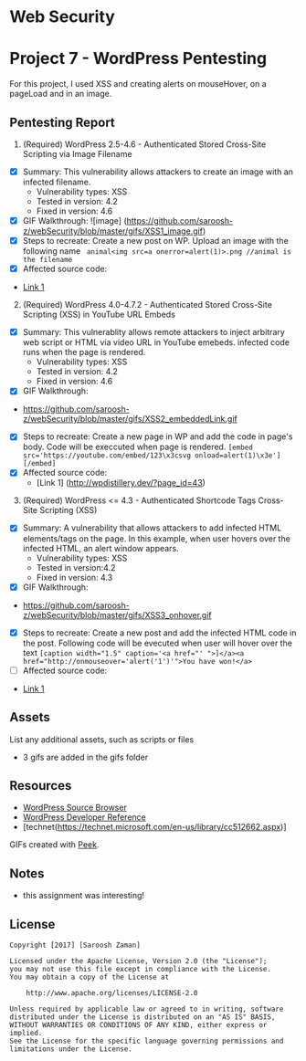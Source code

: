 # Web Security
# Project 7 - WordPress Pentesting

For this project, I used XSS and creating alerts on mouseHover, on a pageLoad and in an image.


## Pentesting Report

1. (Required) WordPress 2.5-4.6 - Authenticated Stored Cross-Site Scripting via Image Filename
  - [x] Summary: This vulnerability allows attackers to create an image with an infected filename.   
    - Vulnerability types: XSS
    - Tested in version: 4.2
    - Fixed in version: 4.6
  - [x] GIF Walkthrough: 
    ![image] (https://github.com/saroosh-z/webSecurity/blob/master/gifs/XSS1_image.gif)
  - [x] Steps to recreate: 
         Create a new post on WP. Upload an image with the following name
          ``` animal<img src=a onerror=alert(1)>.png //animal is the filename```
  - [X] Affected source code:
  - [Link 1](http://wpdistillery.dev/wp-admin/upload.php?item=29)
  
2. (Required) WordPress  4.0-4.7.2 - Authenticated Stored Cross-Site Scripting (XSS) in YouTube URL Embeds
  - [X] Summary: 
    This vulnerablity allows remote attackers to inject arbitrary web script or HTML via video URL in YouTube emebeds. infected code runs when the page is rendered.
    - Vulnerability types: XSS
    - Tested in version: 4.2
    - Fixed in version: 4.6
  - [X] GIF Walkthrough: 
  - https://github.com/saroosh-z/webSecurity/blob/master/gifs/XSS2_embeddedLink.gif
  
  - [X] Steps to recreate: 
        Create a new page in WP and add the code in page's body. Code will be execcuted when page is rendered.
    ```[embed src='https://youtube.com/embed/123\x3csvg onload=alert(1)\x3e'][/embed]```
  - [x] Affected source code:
    - [Link 1] (http://wpdistillery.dev/?page_id=43)
3. (Required) WordPress <= 4.3 - Authenticated Shortcode Tags Cross-Site Scripting (XSS)
  - [x] Summary: A vulnerability that allows attackers to add infected HTML elements/tags on the page. In this example, when user hovers over the infected HTML, an alert window appears.
    - Vulnerability types: XSS
    - Tested in version:4.2
    - Fixed in version: 4.3
  - [X] GIF Walkthrough: 
  - https://github.com/saroosh-z/webSecurity/blob/master/gifs/XSS3_onhover.gif
  - [X] Steps to recreate: 
      Create a new post and add the infected HTML code in the post. Following code will be evecuted when user will hover over the text
  ```[caption width="1.5" caption='<a href="' ">]</a><a href="http://onmouseover='alert('1')'">You have won!</a>```  
  - [ ] Affected source code:
  - [Link 1](http://wpdistillery.dev/?p=76)

## Assets

List any additional assets, such as scripts or files
 - 3 gifs are added in the gifs folder

## Resources

- [WordPress Source Browser](https://core.trac.wordpress.org/browser/)
- [WordPress Developer Reference](https://developer.wordpress.org/reference/)
- [technet(https://technet.microsoft.com/en-us/library/cc512662.aspx)]

GIFs created with [Peek](http://www.omgubuntu.co.uk/2016/08/peek-desktop-gif-screen-recorder-linux).

## Notes
- this assignment was interesting!

## License

    Copyright [2017] [Saroosh Zaman]

    Licensed under the Apache License, Version 2.0 (the "License");
    you may not use this file except in compliance with the License.
    You may obtain a copy of the License at

        http://www.apache.org/licenses/LICENSE-2.0

    Unless required by applicable law or agreed to in writing, software
    distributed under the License is distributed on an "AS IS" BASIS,
    WITHOUT WARRANTIES OR CONDITIONS OF ANY KIND, either express or implied.
    See the License for the specific language governing permissions and
    limitations under the License.
